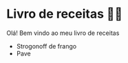# Livro de receitas :man_cook:



Olá! Bem vindo ao meu livro de receitas

- Strogonoff de frango
- Pave